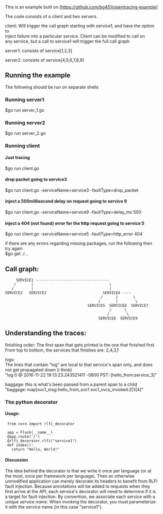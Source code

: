 This is an example built on [https://github.com/bg451/opentracing-example]    

The code consists of a client and two servers.  

client: Will trigger the call graph starting with service1, and have the option to  
        inject failure into a particular service. Client can be modified to call on  
		any service, but a call to service1 will trigger the full call graph  
		
server1: consists of service[1,2,3]  

server2: consists of service[4,5,6,7,8,9]  


Running the example  
-------------------
The following should be run on separate shells  

### Running server1   
$go run server_1.go  

### Running server2  
$go run server_2.go  

### Running client  
#### Just tracing
$go run client.go       

#### drop packet going to service3  
$go run client.go -serviceName=service3 -faultType=drop_packet  

#### inject a 500millisecond delay on request going to service 9   
$go run client.go -serviceName=service9 -faultType=delay_ms 500  

#### inject a 404 (not found) error for the http request going to service 5  
$go run client.go -serviceName=service5 -faultType=http_error 404  

if there are any errors regarding missing packages, run the following then try again  
$go get ./...  


Call graph:  
-----------    
         SERVICE1 ----------------------------------  
		/       |                                   \  
	   /        |       							|  
    SERVICE2   SERVICE3  					     SERVICE4 ----  
	                                            /      |       \      
									           /       |        \  
					                      SERVICE5  SERVICE6  SERVICE7  
										  			/      \  
												   /        \  
										  	   SERVICE8  SERVICE9  
					
					
					
  
Understanding the traces:   
-------------------------  

finishing order:
The first span that gets printed is the one that finished first.  
From top to bottom, the services that finishes are: 2,4,3,1  


logs:  
The lines that contain "log" are local to that service's span only, and does not get propagated down (i think)  
"log 0 @ 2016-11-22 19:13:23.243521411 -0800 PST: [hello_from:service_3]"  

baggage: this is what's been passed from a parent span to a child  
"baggage: map[svc1_msg:hello_from_svc1 svc1_svcs_invoked:2|3|4]"  


### The python decorator

#### Usage:

     from core import rlfi_decorator
     
     app = Flask(__name__)
     @app.route('/')
     @rlfi_decorator.rlfi("service1")
     def index():
       return "Hello, World!"
       
#### Discussion

The idea behind the decorator is that we write it once per language (or at the most, once per framework per language).  Then an otherwise unmodified application can merely decorate its headers to benefit from RLFI fault injection.  Because annotations will be added to requests when they first arrive at the API, each service's decorator will need to determine if it is a target for fault injection.  By convention, we associate each service with a unique *service name*.  When invoking the decorator, you must parameterize it with the service name (in this case "service1").
       
    
